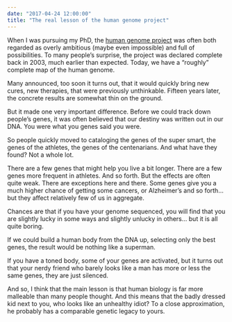 ```yaml
---
date: "2017-04-24 12:00:00"
title: "The real lesson of the human genome project"
---
```




When I was pursuing my PhD, the [human genome project](https://en.wikipedia.org/wiki/Human_Genome_Project) was often both regarded as overly ambitious (maybe even impossible) and full of possibilities. To many people&rsquo;s surprise, the project was declared complete back in 2003, much earlier than expected. Today, we have a &ldquo;roughly&rdquo; complete map of the human genome.

Many announced, too soon it turns out, that it would quickly bring new cures, new therapies, that were previously unthinkable. Fifteen years later, the concrete results are somewhat thin on the ground.

But it made one very important difference. Before we could track down people&rsquo;s genes, it was often believed that our destiny was written out in our DNA. You were what you genes said you were.

So people quickly moved to cataloging the genes of the super smart, the genes of the athletes, the genes of the centenarians. And what have they found? Not a whole lot.

There are a few genes that might help you live a bit longer. There are a few genes more frequent in athletes. And so forth. But the effects are often quite weak. There are exceptions here and there. Some genes give you a much higher chance of getting some cancers, or Alzheimer&rsquo;s and so forth&hellip; but they affect relatively few of us in aggregate.

Chances are that if you have your genome sequenced, you will find that you are slightly lucky in some ways and slightly unlucky in others&hellip; but it is all quite boring.

If we could build a human body from the DNA up, selecting only the best genes, the result would be nothing like a superman.

If you have a toned body, some of your genes are activated, but it turns out that your nerdy friend who barely looks like a man has more or less the same genes, they are just silenced.

And so, I think that the main lesson is that human biology is far more malleable than many people thought. And this means that the badly dressed kid next to you, who looks like an unhealthy idiot? To a close approximation, he probably has a comparable genetic legacy to yours.

